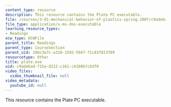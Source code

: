 ```yaml
---
content_type: resource
description: This resource contains the Plate PC executable.
file: /courses/3-91-mechanical-behavior-of-plastics-spring-2007/c9adebad715ad212c161c4108b7cb3f0_plate.exe
file_type: application/x-ms-dos-executable
learning_resource_types:
- Readings
ocw_type: OCWFile
parent_title: Readings
parent_type: CourseSection
parent_uid: 106c3e7c-a318-1592-5947-71c83f813f89
resourcetype: Other
title: plate.exe
uid: c9adebad-715a-d212-c161-c4108b7cb3f0
video_files:
  video_thumbnail_file: null
video_metadata:
  youtube_id: null
---
```

This resource contains the Plate PC executable.

